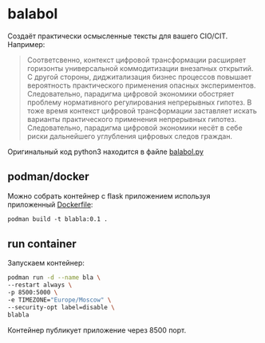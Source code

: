 # balabol
Создаёт практически осмысленные тексты для вашего CIO/CIT.
Например:
> Соответсвенно, контекст цифровой трансформации расширяет горизонты универсальной коммодитизации внезапных открытий.
С другой стороны, диджитализация бизнес процессов повышает вероятность практического применения опасных экспериментов.
Следовательно, парадигма цифровой экономики обостряет проблему нормативного регулирования непрерывных гипотез.
В тоже время контекст цифровой трансформации заставляет искать варианты практического применения непрерывных гипотез.
Следовательно, парадигма цифровой экономики несёт в себе риски дальнейшего углубления цифровых следов граждан.

Оригинальный код python3 находится в файле [balabol.py](./balabol.py)
## podman/docker
>
Можно собрать контейнер с flask приложением используя приложенный [Dockerfile](./Dockerfile):
```Dockerfile
podman build -t blabla:0.1 .
```

## run container
>
Запускаем контейнер:
```bash
podman run -d --name bla \
--restart always \
-p 8500:5000 \
-e TIMEZONE="Europe/Moscow" \
--security-opt label=disable \
blabla
```

Контейнер публикует приложение через 8500 порт.
